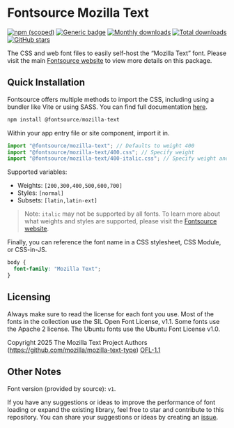 # Fontsource Mozilla Text

[![npm (scoped)](https://img.shields.io/npm/v/@fontsource/mozilla-text?color=brightgreen)](https://www.npmjs.com/package/@fontsource/mozilla-text) [![Generic badge](https://img.shields.io/badge/fontsource-passing-brightgreen)](https://github.com/fontsource/fontsource) [![Monthly downloads](https://badgen.net/npm/dm/@fontsource/mozilla-text)](https://github.com/fontsource/fontsource) [![Total downloads](https://badgen.net/npm/dt/@fontsource/mozilla-text)](https://github.com/fontsource/fontsource) [![GitHub stars](https://img.shields.io/github/stars/fontsource/fontsource.svg?style=social&label=Star)](https://github.com/fontsource/fontsource/stargazers)

The CSS and web font files to easily self-host the “Mozilla Text” font. Please visit the main [Fontsource website](https://fontsource.org/fonts/mozilla-text) to view more details on this package.

## Quick Installation

Fontsource offers multiple methods to import the CSS, including using a bundler like Vite or using SASS. You can find full documentation [here](https://fontsource.org/docs/getting-started/introduction).

```javascript
npm install @fontsource/mozilla-text
```

Within your app entry file or site component, import it in.

```javascript
import "@fontsource/mozilla-text"; // Defaults to weight 400
import "@fontsource/mozilla-text/400.css"; // Specify weight
import "@fontsource/mozilla-text/400-italic.css"; // Specify weight and style
```

Supported variables:
- Weights: `[200,300,400,500,600,700]`
- Styles: `[normal]`
- Subsets: `[latin,latin-ext]`

> Note: `italic` may not be supported by all fonts. To learn more about what weights and styles are supported, please visit the [Fontsource website](https://fontsource.org/fonts/mozilla-text).

Finally, you can reference the font name in a CSS stylesheet, CSS Module, or CSS-in-JS.

```css
body {
  font-family: "Mozilla Text";
}
```

## Licensing
Always make sure to read the license for each font you use. Most of the fonts in the collection use the SIL Open Font License, v1.1. Some fonts use the Apache 2 license. The Ubuntu fonts use the Ubuntu Font License v1.0.

Copyright 2025 The Mozilla Text Project Authors (https://github.com/mozilla/mozilla-text-type)
[OFL-1.1](https://openfontlicense.org)

## Other Notes
Font version (provided by source): `v1`.

If you have any suggestions or ideas to improve the performance of font loading or expand the existing library, feel free to star and contribute to this repository. You can share your suggestions or ideas by creating an [issue](https://github.com/fontsource/fontsource/issues).
